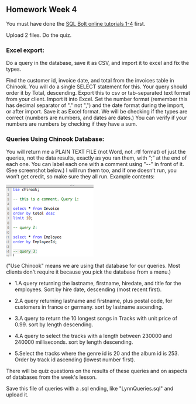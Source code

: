 ## Homework Week 4

You must have done the [SQL Bolt online tutorials 1-4](https://sqlbolt.com/lesson/introduction) first.

Upload 2 files.  Do the quiz.

### Excel export:

Do a query in the database, save it as CSV, and import it to excel and fix the types.

Find the customer id, invoice date, and total from the invoices table in Chinook. You will do a single SELECT statement for this. Your query should order it by Total, descending. Export this to csv or tab-separated text format from your client.  Import it into Excel. Set the number format (remember this has decimal separator of "." not ",") and the date format during the import, or after import.  Save it as Excel format.  We will be checking if the types are correct (numbers are numbers, and dates are dates.)  You can verify if your numbers are numbers by checking if they have a sum.

### Queries Using Chinook Database:

You will return me a PLAIN TEXT FILE (not Word, not .rtf format) of just the queries, not the data results, exactly as you ran them, with “;” at the end of each one. You can label each one with a comment using "--" in front of it. (See screenshot below.) I will run them too, and if one doesn’t run, you won’t get credit, so make sure they all run.  Example contents:

<img src="assets/Homework-a856f.png">

("Use Chinook" means we are using that database for our queries. Most clients don't require it because you pick the database from a menu.)

* 1.A query returning the lastname, firstname, hiredate, and title for the employees. Sort by hire date, descending (most recent first).

* 2.A query returning lastname and firstname, plus postal code, for customers in france or germany. sort by lastname ascending.

* 3.A query to return the 10 longest songs in Tracks with unit price of 0.99. sort by length descending.

* 4.A query to select the tracks with a length between 230000 and 240000 milliseconds. sort by length descending.

* 5.Select the tracks where the genre id is 20 and the album id is 253. Order by track id ascending (lowest number first).

There will be quiz questions on the results of these queries and on aspects of databases from the week's lesson.

Save this file of queries with a .sql ending, like "LynnQueries.sql" and upload it.
